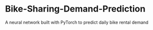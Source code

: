 # Bike-Sharing-Demand-Prediction
A neural network built with PyTorch to predict daily bike rental demand
